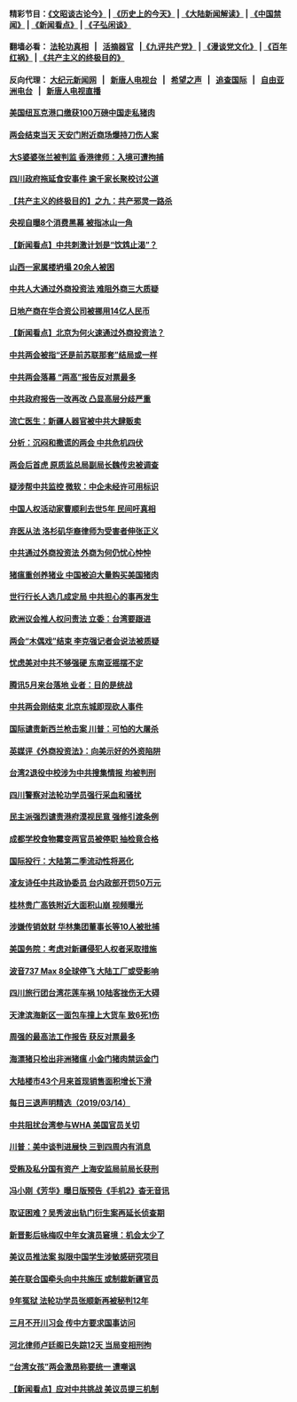 #### 精彩节目：[《文昭谈古论今》](http://134.209.198.168/wenzhao) | [《历史上的今天》](http://134.209.198.168/today-in-history) | [《大陆新闻解读》](http://134.209.198.168/ntdtv-comedy) | [《中国禁闻》](http://134.209.198.168/ntdtv-news) | [《新闻看点》](http://134.209.198.168/news-insight) | [《子弘闲谈》](http://134.209.198.168/zihongxiantan/) 

 #### 翻墙必看： [法轮功真相](http://134.209.198.168:10000/videos/truth.html) &nbsp;&nbsp;|&nbsp;&nbsp; [活摘器官](http://134.209.198.168:10000/videos/res/Organs/) &nbsp;&nbsp;|[《九评共产党》](http://134.209.198.168:10000/videos/jiuping) | [《漫谈党文化》](http://134.209.198.168:10000/videos/mtdwh) | [《百年红祸》](http://134.209.198.168:10000/videos/bnhh) | [《共产主义的终极目的》](http://134.209.198.168:10000/videos/res/zjmd) 

 #### 反向代理： [大纪元新闻网](http://134.209.198.168:10080/) &nbsp;&nbsp;|&nbsp;&nbsp; [新唐人电视台](http://134.209.198.168:8000/) &nbsp;&nbsp;|&nbsp;&nbsp; [希望之声](http://134.209.198.168:8200/) &nbsp;&nbsp;|&nbsp;&nbsp; [追查国际](http://134.209.198.168:10010/) &nbsp;&nbsp;|&nbsp;&nbsp; [自由亚洲电台](http://134.209.198.168:9800/) &nbsp;&nbsp;|&nbsp;&nbsp; [新唐人电视直播](http://134.209.198.168/) 

#### [美国纽瓦克港口缴获100万磅中国走私猪肉](../pages/nsc413/n11117006.md?t=03160036) 

#### [两会结束当天 天安门附近商场爆持刀伤人案](../pages/nsc413/n11116957.md?t=03160036) 

#### [大S婆婆张兰被判监 香港律师：入境可遭拘捕](../pages/nsc413/n11114268.md?t=03160036) 

#### [四川政府拖延食安事件 逾千家长聚校讨公道](../pages/nsc413/n11117021.md?t=03160036) 

#### [【共产主义的终极目的】之九：共产邪灵一路杀](../pages/nsc413/n11114139.md?t=03160036) 

#### [央视自曝8个消费黑幕 被指冰山一角](../pages/nsc413/n11116872.md?t=03160036) 

#### [【新闻看点】中共刺激计划是“饮鸩止渴”？](../pages/nsc413/n11116689.md?t=03160036) 

#### [山西一家属楼坍塌 20余人被困](../pages/nsc413/n11116897.md?t=03160036) 

#### [中共人大通过外商投资法 难阻外商三大质疑](../pages/nsc413/n11116492.md?t=03160036) 

#### [日地产商在华合资公司被挪用14亿人民币](../pages/nsc413/n11116842.md?t=03160036) 

#### [【新闻看点】北京为何火速通过外商投资法？](../pages/nsc413/n11116196.md?t=03160036) 

#### [中共两会被指“还是前苏联那套”结局或一样](../pages/nsc413/n11116424.md?t=03160036) 

#### [中共两会落幕 “两高”报告反对票最多](../pages/nsc413/n11116813.md?t=03160036) 

#### [中共政府报告一改再改 凸显高层分歧严重](../pages/nsc413/n11116386.md?t=03160036) 

#### [流亡医生：新疆人器官被中共大肆贩卖](../pages/nsc413/n11116696.md?t=03160036) 

#### [分析：沉闷和撒谎的两会 中共危机四伏](../pages/nsc413/n11116375.md?t=03160036) 

#### [两会后首虎 原质监总局副局长魏传忠被调查](../pages/nsc413/n11116411.md?t=03160036) 

#### [疑涉帮中共监控 微软：中企未经许可用标识](../pages/nsc413/n11116319.md?t=03160036) 

#### [中国人权活动家曹顺利去世5年 民间吁真相](../pages/nsc413/n11116421.md?t=03160036) 

#### [弃医从法 洛杉矶华裔律师为受害者伸张正义](../pages/nsc413/n11115266.md?t=03160036) 

#### [中共通过外商投资法 外商为何仍忧心忡忡](../pages/nsc413/n11116297.md?t=03160036) 

#### [猪瘟重创养猪业 中国被迫大量购买美国猪肉](../pages/nsc413/n11116275.md?t=03160036) 

#### [世行行长人选几成定局 中共担心的事再发生](../pages/nsc413/n11116039.md?t=03160036) 

#### [欧洲议会推人权问责法 立委：台湾要跟进](../pages/nsc413/n11115966.md?t=03160036) 

#### [两会“木偶戏”结束 李克强记者会说法被质疑](../pages/nsc413/n11116205.md?t=03160036) 

#### [忧虑美对中共不够强硬 东南亚摇摆不定](../pages/nsc413/n11113733.md?t=03160036) 

#### [腾讯5月来台落地 业者：目的是统战](../pages/nsc413/n11115963.md?t=03160036) 


#### [中共两会刚结束 北京东城即现砍人事件](../pages/nsc413/n11115919.md?t=03160036) 

#### [国际谴责新西兰枪击案 川普：可怕的大屠杀](../pages/nsc413/n11116066.md?t=03160036) 

#### [英媒评《外商投资法》：向美示好的外资陷阱](../pages/nsc413/n11115573.md?t=03160036) 

#### [台湾2退役中校涉为中共搜集情报 均被判刑](../pages/nsc413/n11115712.md?t=03160036) 

#### [四川警察对法轮功学员强行采血和骚扰](../pages/nsc413/n11110979.md?t=03160036) 

#### [民主派强烈谴责港府漠视民意 强修引渡条例](../pages/nsc413/n11115811.md?t=03160036) 

#### [成都学校食物霉变两官员被停职 抽检竟合格](../pages/nsc413/n11115746.md?t=03160036) 

#### [国际投行：大陆第二季流动性将恶化](../pages/nsc413/n11115492.md?t=03160036) 

#### [凌友诗任中共政协委员 台内政部开罚50万元](../pages/nsc413/n11114975.md?t=03160036) 

#### [桂林贵广高铁附近大面积山崩 视频曝光](../pages/nsc413/n11115403.md?t=03160036) 

#### [涉嫌传销敛财 华林集团董事长等10人被批捕](../pages/nsc413/n11115173.md?t=03160036) 

#### [美国务院：考虑对新疆侵犯人权者采取措施](../pages/nsc413/n11114644.md?t=03160036) 

#### [波音737 Max 8全球停飞 大陆工厂或受影响](../pages/nsc413/n11114924.md?t=03160036) 

#### [四川旅行团台湾花莲车祸 10陆客挫伤无大碍](../pages/nsc413/n11114914.md?t=03160036) 

#### [天津滨海新区一面包车撞上大货车 致6死1伤](../pages/nsc413/n11114842.md?t=03160036) 

#### [周强的最高法工作报告 获反对票最多](../pages/nsc413/n11114777.md?t=03160036) 

#### [海漂猪只检出非洲猪瘟 小金门猪肉禁运金门](../pages/nsc413/n11114834.md?t=03160036) 

#### [大陆楼市43个月来首现销售面积增长下滑](../pages/nsc413/n11114264.md?t=03160036) 

#### [每日三退声明精选（2019/03/14）](../pages/nsc413/n11114933.md?t=03160036) 

#### [中共阻扰台湾参与WHA 美国官员关切](../pages/nsc413/n11114668.md?t=03160036) 

#### [川普：美中谈判进展快 三到四周内有消息](../pages/nsc413/n11113884.md?t=03160036) 

#### [受贿及私分国有资产 上海安监局前局长获刑](../pages/nsc413/n11113936.md?t=03160036) 

#### [冯小刚《芳华》曝日版预告《手机2》杳无音讯](../pages/nsc413/n11113862.md?t=03160036) 

#### [取证困难？吴秀波出轨门衍生案再延长侦查期](../pages/nsc413/n11113679.md?t=03160036) 

#### [新晋影后咏梅叹中年女演员窘境：机会太少了](../pages/nsc413/n11111375.md?t=03160036) 

#### [美议员推法案 拟限中国学生涉敏感研究项目](../pages/nsc413/n11113614.md?t=03160036) 

#### [美在联合国牵头向中共施压 或制裁新疆官员](../pages/nsc413/n11113916.md?t=03160036) 

#### [9年冤狱 法轮功学员张顺新再被秘判12年](../pages/nsc413/n11113839.md?t=03160036) 

#### [三月不开川习会 传中方要求国事访问](../pages/nsc413/n11113391.md?t=03160036) 

#### [河北律师卢廷阁已失踪12天 当局变相刑拘](../pages/nsc413/n11113941.md?t=03160036) 

#### [“台湾女孩”两会激昂称要统一 遭嘲讽](../pages/nsc413/n11113764.md?t=03160036) 

#### [【新闻看点】应对中共挑战 美议员提三机制](../pages/nsc413/n11113410.md?t=03160036) 

